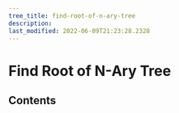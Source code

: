 ```yaml
---
tree_title: find-root-of-n-ary-tree
description: 
last_modified: 2022-06-09T21:23:28.2328
---
```


# Find Root of N-Ary Tree

## Contents

